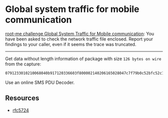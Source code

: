 # Global system traffic for mobile communication

[root-me challenge Global System Traffic for Mobile communication](https://www.root-me.org/en/Challenges/Network/Global-System-Traffic-for-Mobile-communication-61?lang=en): You have been asked to check the network traffic file enclosed. Report your findings to your caller, even if it seems the trace was truncated.

----

Get data without length information of package with size `126 bytes on wire` from the capture: 

```text
0791233010210068040b917120336603f800002140206165028047c7f79b0c52bfc52c101d5d0699d9e133283d0785e764f87b6da7956bb7f82d2c8b
```

Use an online SMS PDU Decoder.

## Resources

* [rfc5724](https://repository.root-me.org/RFC/EN%20-%20rfc5724.txt)
